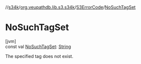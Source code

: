 //[s34k](../../../index.md)/[org.veupathdb.lib.s3.s34k](../index.md)/[S3ErrorCode](index.md)/[NoSuchTagSet](-no-such-tag-set.md)

# NoSuchTagSet

[jvm]\
const val [NoSuchTagSet](-no-such-tag-set.md): [String](https://kotlinlang.org/api/latest/jvm/stdlib/kotlin/-string/index.html)

The specified tag does not exist.
